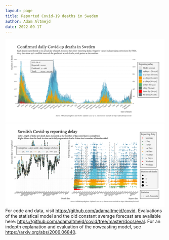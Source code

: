 ```yaml
---
layout: page
title: Reported Covid-19 deaths in Sweden
author: Adam Altmejd
date: 2022-09-17
---
```


![Graph of Swedish Covid-19 deaths with reporting delay.](deaths_lag_sweden_2022-09-17.png "Swedish Covid-19 deaths.")
![Graph of Swedish Covid-19 reporting delay in daily deaths.](lag_trend_sweden_2022-09-17.png "Trend in Swedish Covid-19 mortality reporting delay.")
For code and data, visit <https://github.com/adamaltmejd/covid>.
Evaluations of the statistical model and the old constant average forecast are available here: <https://github.com/adamaltmejd/covid/tree/master/docs/eval>.
For an indepth explanation and evaluation of the nowcasting model, see <https://arxiv.org/abs/2006.06840>.
